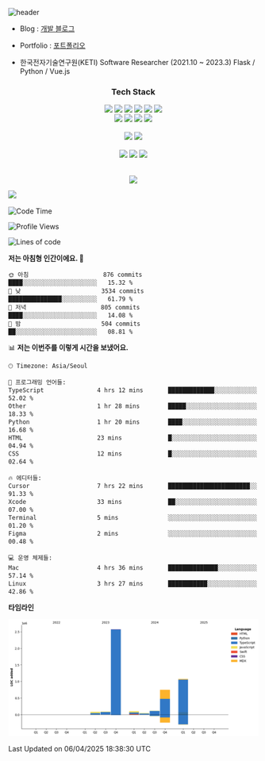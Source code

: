![header](https://capsule-render.vercel.app/api?type=soft&color=auto&height=150&section=header&text=HANGYU&fontSize=70&animation=twinkling)


- Blog : [개발 블로그](https://ruehan.org)
- Portfolio : [포트폴리오](https://interactive-portfolio-chi.vercel.app/)
 
- 한국전자기술연구원(KETI) Software Researcher (2021.10 ~ 2023.3) Flask / Python / Vue.js

<h3 align="center"> Tech Stack </h3>
<p align="center">
  <img src="https://img.shields.io/badge/HTML-E34F26?style=flat-square&logo=HTML5&logoColor=white"/></a>
<img src="https://img.shields.io/badge/CSS-1572B6?style=flat-square&logo=CSS3&logoColor=white"/></a>
<img src="https://img.shields.io/badge/JavaScript-F7DF1E?style=flat-square&logo=JavaScript&logoColor=white"/></a>
<img src="https://img.shields.io/badge/Java-007396?style=flat-square&logo=Java&logoColor=white"/></a>
<img src="https://img.shields.io/badge/React-61DAFB?style=flat-square&logo=React&logoColor=white"/></a>
<img src="https://img.shields.io/badge/Next-000000?style=flat-square&logo=Next.js&logoColor=white"/></a>
<br>
<img src="https://img.shields.io/badge/Remix-000000?style=flat-square&logo=Remix&logoColor=white"/></a>
<img src="https://img.shields.io/badge/Python-3776AB?style=flat-square&logo=Python&logoColor=white"/></a>
<img src="https://img.shields.io/badge/Flask-000000?style=flat-square&logo=Flask&logoColor=white"/></a>
<img src="https://img.shields.io/badge/MySQL-4479A1?style=flat-square&logo=MySQL&logoColor=white"/></a>

<br>
<br>
<img src="https://img.shields.io/badge/Android Studio-3DDC84?style=flat-square&logo=Android Studio&logoColor=white"/></a>
<img src="https://img.shields.io/badge/Visual Studio Code-007ACC?style=flat-square&logo=Visual Studio Code&logoColor=white"/></a>
<br>
<br>
<img src="https://img.shields.io/badge/macOS-000000?style=flat-square&logo=macOS&logoColor=white"/></a>
<img src="https://img.shields.io/badge/Windows-0078D6?style=flat-square&logo=Windows&logoColor=white"/></a>
<img src="https://img.shields.io/badge/Ubuntu-E95420?style=flat-square&logo=Ubuntu&logoColor=white"/></a>
<br>
<br>

</p>

<p align="center">
  <img align="center" src="https://github-readme-stats.vercel.app/api?username=ruehan&theme=cobalt&show_icons=true" />
</p>

![](https://gh-hits.nomadcoders.workers.dev/view?username=ruehan)

 <!--START_SECTION:waka-->
![Code Time](http://img.shields.io/badge/Code%20Time-1%2C870%20hrs%2048%20mins-blue)

![Profile Views](http://img.shields.io/badge/Profile%20Views-5-blue)

![Lines of code](https://img.shields.io/badge/%EC%A0%80%EB%8A%94%20%EC%97%AC%ED%83%9C%EA%B9%8C%EC%A7%80%20-4.8%20million%20%EC%A4%84%EC%9D%98%20%EC%BD%94%EB%93%9C%EB%A5%BC%20%EC%9E%91%EC%84%B1%ED%96%88%EC%96%B4%EC%9A%94.-blue)

**저는 아침형 인간이에요. 🐤** 

```text
🌞 아침                     876 commits         ████░░░░░░░░░░░░░░░░░░░░░   15.32 % 
🌆 낮　                     3534 commits        ███████████████░░░░░░░░░░   61.79 % 
🌃 저녁                     805 commits         ████░░░░░░░░░░░░░░░░░░░░░   14.08 % 
🌙 밤　                     504 commits         ██░░░░░░░░░░░░░░░░░░░░░░░   08.81 % 
```


📊 **저는 이번주를 이렇게 시간을 보냈어요.** 

```text
🕑︎ Timezone: Asia/Seoul

💬 프로그래밍 언어들: 
TypeScript               4 hrs 12 mins       █████████████░░░░░░░░░░░░   52.02 % 
Other                    1 hr 28 mins        █████░░░░░░░░░░░░░░░░░░░░   18.33 % 
Python                   1 hr 20 mins        ████░░░░░░░░░░░░░░░░░░░░░   16.68 % 
HTML                     23 mins             █░░░░░░░░░░░░░░░░░░░░░░░░   04.94 % 
CSS                      12 mins             █░░░░░░░░░░░░░░░░░░░░░░░░   02.64 % 

🔥 에디터들: 
Cursor                   7 hrs 22 mins       ███████████████████████░░   91.33 % 
Xcode                    33 mins             ██░░░░░░░░░░░░░░░░░░░░░░░   07.00 % 
Terminal                 5 mins              ░░░░░░░░░░░░░░░░░░░░░░░░░   01.20 % 
Figma                    2 mins              ░░░░░░░░░░░░░░░░░░░░░░░░░   00.48 % 

💻 운영 체제들: 
Mac                      4 hrs 36 mins       ██████████████░░░░░░░░░░░   57.14 % 
Linux                    3 hrs 27 mins       ███████████░░░░░░░░░░░░░░   42.86 % 
```

**타임라인**

![Lines of Code chart](https://raw.githubusercontent.com/ruehan/ruehan/main/assets/bar_graph.png)


 Last Updated on 06/04/2025 18:38:30 UTC
<!--END_SECTION:waka-->


  


